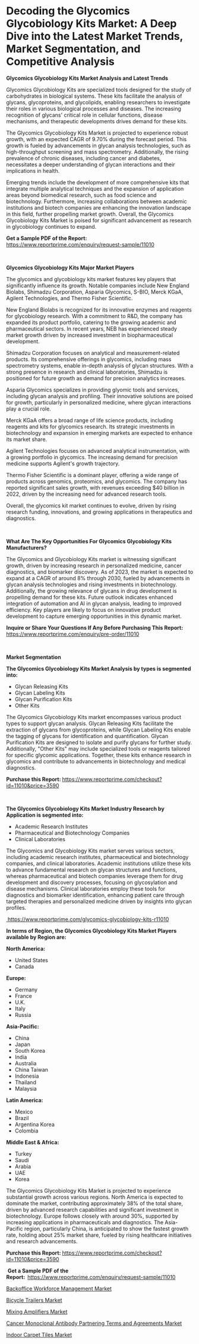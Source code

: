 <p><h1>Decoding the Glycomics Glycobiology Kits Market: A Deep Dive into the Latest Market Trends, Market Segmentation, and Competitive Analysis</h1></p><p><strong>Glycomics Glycobiology Kits Market Analysis and Latest Trends</strong></p>
<p><p>Glycomics Glycobiology Kits are specialized tools designed for the study of carbohydrates in biological systems. These kits facilitate the analysis of glycans, glycoproteins, and glycolipids, enabling researchers to investigate their roles in various biological processes and diseases. The increasing recognition of glycans' critical role in cellular functions, disease mechanisms, and therapeutic developments drives demand for these kits.</p><p>The Glycomics Glycobiology Kits Market is projected to experience robust growth, with an expected CAGR of 9.70% during the forecast period. This growth is fueled by advancements in glycan analysis technologies, such as high-throughput screening and mass spectrometry. Additionally, the rising prevalence of chronic diseases, including cancer and diabetes, necessitates a deeper understanding of glycan interactions and their implications in health. </p><p>Emerging trends include the development of more comprehensive kits that integrate multiple analytical techniques and the expansion of application areas beyond biomedical research, such as food science and biotechnology. Furthermore, increasing collaborations between academic institutions and biotech companies are enhancing the innovation landscape in this field, further propelling market growth. Overall, the Glycomics Glycobiology Kits Market is poised for significant advancement as research in glycobiology continues to expand.</p></p>
<p><strong>Get a Sample PDF of the Report:&nbsp;</strong> <a href="https://www.reportprime.com/enquiry/request-sample/11010">https://www.reportprime.com/enquiry/request-sample/11010</a></p>
<p>&nbsp;</p>
<p><strong>Glycomics Glycobiology Kits Major Market Players</strong></p>
<p><p>The glycomics and glycobiology kits market features key players that significantly influence its growth. Notable companies include New England Biolabs, Shimadzu Corporation, Asparia Glycomics, S-BIO, Merck KGaA, Agilent Technologies, and Thermo Fisher Scientific.</p><p>New England Biolabs is recognized for its innovative enzymes and reagents for glycobiology research. With a commitment to R&D, the company has expanded its product portfolio, catering to the growing academic and pharmaceutical sectors. In recent years, NEB has experienced steady market growth driven by increased investment in biopharmaceutical development.</p><p>Shimadzu Corporation focuses on analytical and measurement-related products. Its comprehensive offerings in glycomics, including mass spectrometry systems, enable in-depth analysis of glycan structures. With a strong presence in research and clinical laboratories, Shimadzu is positioned for future growth as demand for precision analytics increases.</p><p>Asparia Glycomics specializes in providing glyomic tools and services, including glycan analysis and profiling. Their innovative solutions are poised for growth, particularly in personalized medicine, where glycan interactions play a crucial role.</p><p>Merck KGaA offers a broad range of life science products, including reagents and kits for glycomics research. Its strategic investments in biotechnology and expansion in emerging markets are expected to enhance its market share.</p><p>Agilent Technologies focuses on advanced analytical instrumentation, with a growing portfolio in glycomics. The increasing demand for precision medicine supports Agilent's growth trajectory.</p><p>Thermo Fisher Scientific is a dominant player, offering a wide range of products across genomics, proteomics, and glycomics. The company has reported significant sales growth, with revenues exceeding $40 billion in 2022, driven by the increasing need for advanced research tools.</p><p>Overall, the glycomics kit market continues to evolve, driven by rising research funding, innovations, and growing applications in therapeutics and diagnostics.</p></p>
<p>&nbsp;</p>
<p><strong>What Are The Key Opportunities For Glycomics Glycobiology Kits Manufacturers?</strong></p>
<p><p>The Glycomics and Glycobiology Kits market is witnessing significant growth, driven by increasing research in personalized medicine, cancer diagnostics, and biomarker discovery. As of 2023, the market is expected to expand at a CAGR of around 8% through 2030, fueled by advancements in glycan analysis technologies and rising investments in biotechnology. Additionally, the growing relevance of glycans in drug development is propelling demand for these kits. Future outlook indicates enhanced integration of automation and AI in glycan analysis, leading to improved efficiency. Key players are likely to focus on innovative product development to capture emerging opportunities in this dynamic market.</p></p>
<p><strong>Inquire or Share Your Questions If Any Before Purchasing This Report:</strong> <a href="https://www.reportprime.com/enquiry/pre-order/11010">https://www.reportprime.com/enquiry/pre-order/11010</a></p>
<p>&nbsp;</p>
<p><strong>Market Segmentation</strong></p>
<p><strong>The Glycomics Glycobiology Kits Market Analysis by types is segmented into:</strong></p>
<p><ul><li>Glycan Releasing Kits</li><li>Glycan Labeling Kits</li><li>Glycan Purification Kits</li><li>Other Kits</li></ul></p>
<p><p>The Glycomics Glycobiology Kits market encompasses various product types to support glycan analysis. Glycan Releasing Kits facilitate the extraction of glycans from glycoproteins, while Glycan Labeling Kits enable the tagging of glycans for identification and quantification. Glycan Purification Kits are designed to isolate and purify glycans for further study. Additionally, "Other Kits" may include specialized tools or reagents tailored for specific glycomic applications. Together, these kits enhance research in glycomics and contribute to advancements in biotechnology and medical diagnostics.</p></p>
<p><strong>Purchase this Report:&nbsp;</strong><a href="https://www.reportprime.com/checkout?id=11010&price=3590">https://www.reportprime.com/checkout?id=11010&price=3590</a></p>
<p>&nbsp;</p>
<p><strong>The Glycomics Glycobiology Kits Market Industry Research by Application is segmented into:</strong></p>
<p><ul><li>Academic Research Institutes</li><li>Pharmaceutical and Biotechnology Companies</li><li>Clinical Laboratories</li></ul></p>
<p><p>The Glycomics and Glycobiology Kits market serves various sectors, including academic research institutes, pharmaceutical and biotechnology companies, and clinical laboratories. Academic institutions utilize these kits to advance fundamental research on glycan structures and functions, whereas pharmaceutical and biotech companies leverage them for drug development and discovery processes, focusing on glycosylation and disease mechanisms. Clinical laboratories employ these tools for diagnostics and biomarker identification, enhancing patient care through targeted therapies and personalized medicine driven by insights into glycan profiles.</p></p>
<p><a href="https://www.reportprime.com/glycomics-glycobiology-kits-r11010">&nbsp;https://www.reportprime.com/glycomics-glycobiology-kits-r11010</a></p>
<p><strong>In terms of Region, the Glycomics Glycobiology Kits Market Players available by Region are:</strong></p>
<p>
    <p> <strong> North America: </strong>
        <ul>
            <li>United States</li>
            <li>Canada</li>
        </ul>
        </p> 
    <p> <strong> Europe: </strong>
        <ul>
            <li>Germany</li>
            <li>France</li>
            <li>U.K.</li>
            <li>Italy</li>
            <li>Russia</li>
        </ul>
        </p> 
    <p> <strong> Asia-Pacific: </strong>
        <ul>
            <li>China</li>
            <li>Japan</li>
            <li>South Korea</li>
            <li>India</li>
            <li>Australia</li>
            <li>China Taiwan</li>
            <li>Indonesia</li>
            <li>Thailand</li>
            <li>Malaysia</li>
        </ul>
        </p> 
    <p> <strong> Latin America: </strong>
        <ul>
            <li>Mexico</li>
            <li>Brazil</li>
            <li>Argentina Korea</li>
            <li>Colombia</li>
        </ul>
        </p> 
    <p> <strong> Middle East & Africa: </strong>
        <ul>
            <li>Turkey</li>
            <li>Saudi</li>
            <li>Arabia</li>
            <li>UAE</li>
            <li>Korea</li>
        </ul>
    </p>
    </p>
<p><p>The Glycomics Glycobiology Kits Market is projected to experience substantial growth across various regions. North America is expected to dominate the market, contributing approximately 38% of the total share, driven by advanced research capabilities and significant investment in biotechnology. Europe follows closely with around 30%, supported by increasing applications in pharmaceuticals and diagnostics. The Asia-Pacific region, particularly China, is anticipated to show the fastest growth rate, holding about 25% market share, fueled by rising healthcare initiatives and research advancements.</p></p>
<p><strong>Purchase this Report: </strong><a href="https://www.reportprime.com/checkout?id=11010&price=3590">https://www.reportprime.com/checkout?id=11010&price=3590</a></p>
<p>&nbsp;<strong>Get a Sample PDF of the Report:&nbsp;&nbsp;</strong><a href="https://www.reportprime.com/enquiry/request-sample/11010">https://www.reportprime.com/enquiry/request-sample/11010</a></p>
<p><strong></strong></p>
<p><p><a href="https://medium.com/@karleeprice2004/the-growth-of-the-backoffice-workforce-management-market-has-been-significant-driven-by-various-3ac26af80441">Backoffice Workforce Management Market</a></p><p><a href="https://issuu.com/reportprime-2/docs/bicycle-trailers-market-size-2030.p_833c343c6e2f0a">Bicycle Trailers Market</a></p><p><a href="https://www.linkedin.com/pulse/how-regional-markets-adapting-mixing-amplifiers-market-innovations-jfmpf?trackingId=OVJrl83%2FQZKFBTW17Lar2w%3D%3D">Mixing Amplifiers Market</a></p><p><a href="https://medium.com/@karleeprice2004/the-cancer-monoclonal-antibody-partnering-terms-and-agreements-market-report-analyzes-important-e9ec771b7a57">Cancer Monoclonal Antibody Partnering Terms and Agreements Market</a></p><p><a href="https://issuu.com/reportprime-2/docs/indoor-carpet-tiles-market-size-203_4ce453fa9f6272">Indoor Carpet Tiles Market</a></p></p>